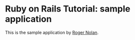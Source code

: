 # Ruby on Rails Tutorial: sample application
This is the sample application by [Roger Nolan](http://cleverlittleapps.com).